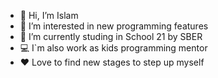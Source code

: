 - 👋 Hi, I’m Islam
- 👀 I’m interested in new programming features
- 🌱 I’m currently studing in School 21 by SBER
- 💻 I`m also work as kids programming mentor
- ❤️ Love to find new stages to step up myself

<!---
IslamIslamov/IslamIslamov is a ✨ special ✨ repository because its `README.md` (this file) appears on your GitHub profile.
You can click the Preview link to take a look at your changes.
--->

